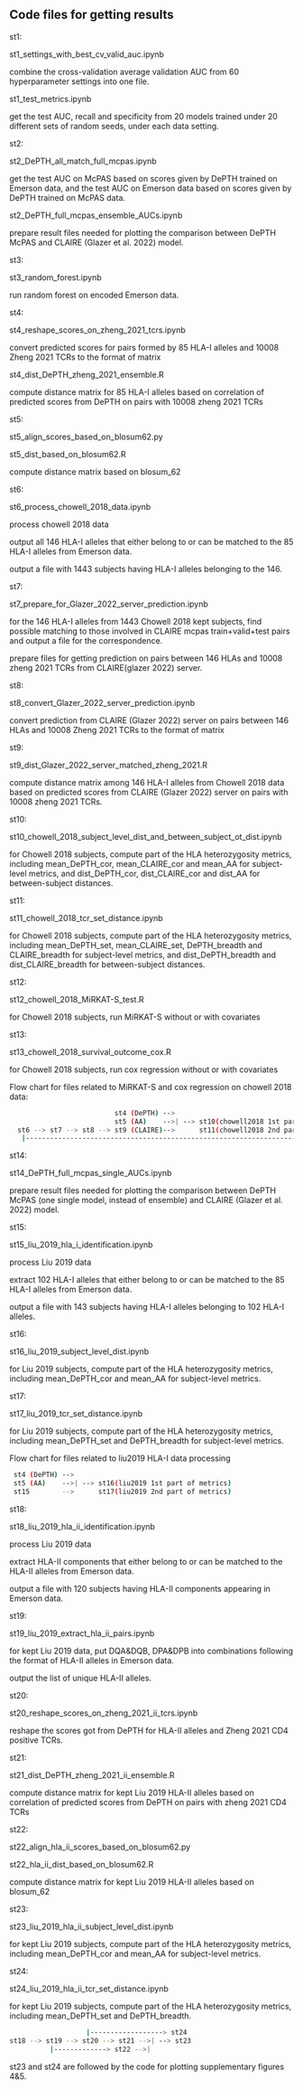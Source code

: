 ## Code files for getting results

st1:

  st1_settings_with_best_cv_valid_auc.ipynb

  combine the cross-validation average validation AUC from 60 hyperparameter settings into one file.

  st1_test_metrics.ipynb

  get the test AUC, recall and specificity from 20 models trained under 20 different sets of random seeds, under each data setting.


st2:

  st2_DePTH_all_match_full_mcpas.ipynb

  get the test AUC on McPAS based on scores given by DePTH trained on Emerson data, and the test AUC on Emerson data based on scores given by DePTH trained on McPAS data.

  st2_DePTH_full_mcpas_ensemble_AUCs.ipynb

  prepare result files needed for plotting the comparison between DePTH McPAS and CLAIRE (Glazer et al. 2022) model.


st3:

  st3_random_forest.ipynb

  run random forest on encoded Emerson data.


st4:

  st4_reshape_scores_on_zheng_2021_tcrs.ipynb

  convert predicted scores for pairs formed by 85 HLA-I alleles and 10008 Zheng 2021 TCRs to the format of matrix

  st4_dist_DePTH_zheng_2021_ensemble.R

  compute distance matrix for 85 HLA-I alleles based on correlation of predicted scores from DePTH on pairs with 10008 zheng 2021 TCRs


st5:

  st5_align_scores_based_on_blosum62.py

  st5_dist_based_on_blosum62.R

  compute distance matrix based on blosum_62


st6:

  st6_process_chowell_2018_data.ipynb

  process chowell 2018 data

  output all 146 HLA-I alleles that either belong to or can be matched to the 85 HLA-I alleles from Emerson data.

  output a file with 1443 subjects having HLA-I alleles belonging to the 146.


st7:

  st7_prepare_for_Glazer_2022_server_prediction.ipynb

  for the 146 HLA-I alleles from 1443 Chowell 2018 kept subjects, find possible matching to those involved in CLAIRE mcpas train+valid+test pairs and output a file for the correspondence.

  prepare files for getting prediction on pairs between 146 HLAs and 10008 zheng 2021 TCRs from CLAIRE(glazer 2022) server.


st8:

  st8_convert_Glazer_2022_server_prediction.ipynb

  convert prediction from CLAIRE (Glazer 2022) server on pairs between 146 HLAs and 10008 Zheng 2021 TCRs to the format of matrix


st9:

  st9_dist_Glazer_2022_server_matched_zheng_2021.R

  compute distance matrix among 146 HLA-I alleles from Chowell 2018 data based on predicted scores from CLAIRE (Glazer 2022) server
  on pairs with 10008 zheng 2021 TCRs.


st10:

  st10_chowell_2018_subject_level_dist_and_between_subject_ot_dist.ipynb

  for Chowell 2018 subjects, compute part of the HLA heterozygosity metrics, including mean_DePTH_cor, mean_CLAIRE_cor and mean_AA for subject-level metrics, and dist_DePTH_cor, dist_CLAIRE_cor and dist_AA for between-subject distances.


st11:

  st11_chowell_2018_tcr_set_distance.ipynb

  for Chowell 2018 subjects, compute part of the HLA heterozygosity metrics, including mean_DePTH_set, mean_CLAIRE_set, DePTH_breadth and CLAIRE_breadth for subject-level metrics, and dist_DePTH_breadth and dist_CLAIRE_breadth for between-subject distances.


st12:

   st12_chowell_2018_MiRKAT-S_test.R

   for Chowell 2018 subjects, run MiRKAT-S without or with covariates


st13:

   st13_chowell_2018_survival_outcome_cox.R

   for Chowell 2018 subjects, run cox regression without or with covariates


Flow chart for files related to MiRKAT-S and cox regression on chowell 2018 data:

```bash
                          st4 (DePTH) -->
                          st5 (AA)    -->| --> st10(chowell2018 1st part of metrics)  -> st12  MiRKAT-S
  st6 --> st7 --> st8 --> st9 (CLAIRE)-->      st11(chowell2018 2nd part of metrics)     st13  cox regression
   |---------------------------------------------------------------------------------------^
```

st14:

   st14_DePTH_full_mcpas_single_AUCs.ipynb

   prepare result files needed for plotting the comparison between DePTH McPAS (one single model, instead of ensemble) and CLAIRE (Glazer et al. 2022) model.

st15:

   st15_liu_2019_hla_i_identification.ipynb

   process Liu 2019 data

   extract 102 HLA-I alleles that either belong to or can be matched to the 85 HLA-I alleles from Emerson data.

   output a file with 143 subjects having HLA-I alleles belonging to 102 HLA-I alleles.

st16:

   st16_liu_2019_subject_level_dist.ipynb

   for Liu 2019 subjects, compute part of the HLA heterozygosity metrics, including mean_DePTH_cor and mean_AA for subject-level metrics.

st17:

   st17_liu_2019_tcr_set_distance.ipynb

   for Liu 2019 subjects, compute part of the HLA heterozygosity metrics, including mean_DePTH_set and DePTH_breadth for subject-level metrics.



Flow chart for files related to liu2019 HLA-I data processing

```bash
 st4 (DePTH) -->      
 st5 (AA)    -->| --> st16(liu2019 1st part of metrics)
 st15        -->      st17(liu2019 2nd part of metrics)
```

st18:

 st18_liu_2019_hla_ii_identification.ipynb

 process Liu 2019 data

 extract HLA-II components that either belong to or can be matched to the HLA-II alleles from Emerson data.

 output a file with 120 subjects having HLA-II components appearing in Emerson data.

st19:

 st19_liu_2019_extract_hla_ii_pairs.ipynb

 for kept Liu 2019 data, put DQA&DQB, DPA&DPB into combinations following the format of HLA-II alleles in Emerson data.

 output the list of unique HLA-II alleles.

st20:

 st20_reshape_scores_on_zheng_2021_ii_tcrs.ipynb

 reshape the scores got from DePTH for HLA-II alleles and Zheng 2021 CD4 positive TCRs.

st21:

 st21_dist_DePTH_zheng_2021_ii_ensemble.R

 compute distance matrix for kept Liu 2019 HLA-II alleles based on correlation of predicted scores from DePTH on pairs with zheng 2021 CD4 TCRs

st22:

 st22_align_hla_ii_scores_based_on_blosum62.py

 st22_hla_ii_dist_based_on_blosum62.R

 compute distance matrix for kept Liu 2019 HLA-II alleles based on blosum_62

st23:

 st23_liu_2019_hla_ii_subject_level_dist.ipynb

 for kept Liu 2019 subjects, compute part of the HLA heterozygosity metrics, including mean_DePTH_cor and mean_AA for subject-level metrics.

st24:

 st24_liu_2019_hla_ii_tcr_set_distance.ipynb

 for kept Liu 2019 subjects, compute part of the HLA heterozygosity metrics, including mean_DePTH_set and DePTH_breadth.



```bash  
                   |------------------> st24
st18 --> st19 --> st20 --> st21 -->| --> st23
          |-------------> st22 -->|
```

st23 and st24 are followed by the code for plotting supplementary figures 4&5.
